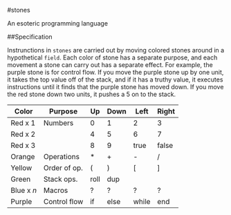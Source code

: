 #stones

An esoteric programming language

##Specification

Instrunctions in `stones` are carried out by moving colored stones around in a
hypothetical `field`. Each color of stone has a separate purpose, and each
movement a stone can carry out has a separate effect. For example, the purple
stone is for control flow. If you move the purple stone up by one unit, it
takes the top value off of the stack, and if it has a truthy value, it executes
instructions until it finds that the purple stone has moved down. If you move
the red stone down two units, it pushes a 5 on to the stack.

| Color      | Purpose      | Up   | Down | Left  | Right |
|------------|--------------|------|------|-------|-------|
| Red x 1    | Numbers      | 0    | 1    | 2     | 3     |
| Red x 2    |              | 4    | 5    | 6     | 7     |
| Red x 3    |              | 8    | 9    | true  | false |
| Orange     | Operations   | \*   | +    | -     | /     |
| Yellow     | Order of op. | (    | )    | [     | ]     |
| Green      | Stack ops.   | roll | dup  |       |       |
| Blue x *n* | Macros       | ?    | ?    | ?     | ?     |
| Purple     | Control flow | if   | else | while | end   |


